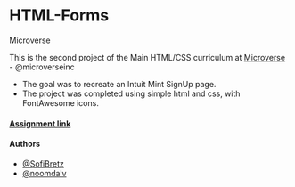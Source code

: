 # HTML-Forms
Microverse

This is the second project of the Main HTML/CSS curriculum at [Microverse](https://www.microverse.org/) - @microverseinc
* The goal was to recreate an Intuit Mint SignUp page.
* The project was completed using simple html and css, with FontAwesome icons.

#### [Assignment link](https://www.theodinproject.com/courses/html5-and-css3/lessons/html-forms)

#### Authors

* [@SofiBretz](https://github.com/SofiBretz)
* [@noomdalv](https://github.com/noomdalv/)

